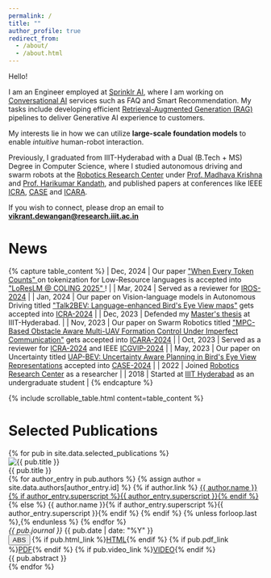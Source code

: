 ```yaml
---
permalink: /
title: ""
author_profile: true
redirect_from: 
  - /about/
  - /about.html
---
```


Hello!

I am an Engineer employed at [Sprinklr AI](https://www.sprinklr.com/), where I am working on [Conversational AI]("https://www.sprinklr.com/products/customer-service/conversational-ai/") services such as FAQ and Smart Recommendation. My tasks include developing efficient [Retrieval-Augmented Generation (RAG)](https://www.sprinklr.com/blog/how-sprinklr-uses-RAG/) pipelines to deliver Generative AI experience to customers.

My interests lie in how we can utilize <b>large-scale foundation models</b> to enable <em>intuitive</em> human-robot interaction.

Previously, I graduated from IIIT-Hyderabad with a Dual (B.Tech + MS) Degree in Computer Science, where I studied autonomous driving and swarm robots at the [Robotics Research Center](https://robotics.iiit.ac.in/) under  [Prof. Madhava Krishna](https://scholar.google.com/citations?user=QDuPGHwAAAAJ&hl=en) and [Prof. Harikumar Kandath](https://www.researchgate.net/profile/Harikumar-Kandath), and published papers at conferences like IEEE [ICRA](https://2024.ieee-icra.org/), [CASE](https://case2023.org/) and [ICARA](https://www.icara.us/). 

If you wish to connect, please drop an email to [**vikrant.dewangan@research.iiit.ac.in**](mailto:vikrant.dewangan@research.iiit.ac.in)


News
======

{% capture table_content %}
| Dec, 2024 | Our paper [ "When Every Token Counts" ](https://arxiv.org/abs/2412.06926) on tokenization for Low-Resource languages is accepted into [ "LoResLM @ COLING 2025" ](https://loreslm.github.io/) ! |
| Mar, 2024 | Served as a reviewer for [IROS-2024](https://iros2024-abudhabi.org/) |
| Jan, 2024 | Our paper on Vision-language models in Autonomous Driving titled ["Talk2BEV: Language-enhanced Bird's Eye View maps"](https://llmbev.github.io/talk2bev/) gets accepted into [ICRA-2024](https://2024.ieee-icra.org/) |
| Dec, 2023 | Defended my [Master's thesis](https://drive.google.com/file/d/1DdvOspjY5rZC4TLr590feoNLmlnSCMcv/view?usp=sharing) at IIIT-Hyderabad. |
| Nov, 2023 | Our paper on Swarm Robotics titled ["MPC-Based Obstacle Aware Multi-UAV Formation Control Under Imperfect Communication"](https://www.researchgate.net/publication/381526839_MPC-Based_Obstacle_Aware_Multi-UAV_Formation_Control_Under_Imperfect_Communication/citations) gets accepted into [ICARA-2024](https://www.icara.us/) |
| Oct, 2023 | Served as a reviewer for  [ICRA-2024](https://2024.ieee-icra.org/) and IEEE [ICGVIP-2024](https://icvgip.in/) |
| May, 2023 | Our paper on Uncertainty titled [UAP-BEV: Uncertainty Aware Planning in Bird's Eye View Representations](https://sites.google.com/view/uap-bev/home) accepted into [CASE-2024](https://case2023.org/)  |
| 2022 | Joined [Robotics Research Center](https://robotics.iiit.ac.in/) as a researcher |
| 2018 | Started at [IIIT Hyderabad](https://robotics.iiit.ac.in/) as an undergraduate student |
{% endcapture %}

{% include scrollable_table.html content=table_content %}

# Selected Publications

<div class="publications-container">
  {% for pub in site.data.selected_publications %}
    <div class="selected-publication-item">
      <img src="{{ pub.image | default: '/path/to/default/image.jpg' }}" alt="{{ pub.title }}" class="publication-image">
      <div class="publication-content">
        <div class="publication-title">{{ pub.title }}</div>
        <div class="publication-authors">
          {% for author_entry in pub.authors %}
            {% assign author = site.data.authors[author_entry.id] %}
            {% if author.link %}
              <a href="{{ author.link }}">{{ author.name }}{% if author_entry.superscript %}{{ author_entry.superscript }}{% endif %}</a>
            {% else %}
              {{ author.name }}{% if author_entry.superscript %}{{ author_entry.superscript }}{% endif %}
            {% endif %}
            {% unless forloop.last %},{% endunless %}
          {% endfor %}
        </div>
        <div class="publication-info">
          <em>{{ pub.journal }}</em> {{ pub.date | date: "%Y" }}
        </div>
        <div class="publication-links">
          <button class="rbtn" onclick="toggleAbstract('abstract{{ forloop.index }}')"><a class="pub-button">ABS</a></button>
          {% if pub.html_link %}<a href="{{ pub.html_link }}" class="pub-button">HTML</a>{% endif %}
          {% if pub.pdf_link %}<a href="{{ pub.pdf_link }}" class="pub-button">PDF</a>{% endif %}
          {% if pub.video_link %}<a href="{{ pub.video_link }}" class="pub-button">VIDEO</a>{% endif %}
        </div>
        <div id="abstract{{ forloop.index }}" class="abstract">
          {{ pub.abstract }}
        </div>
      </div>
    </div>
  {% endfor %}
</div>

